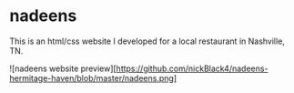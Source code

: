 # nadeens

This is an html/css website I developed for a local restaurant in Nashville, TN.

![nadeens website preview][https://github.com/nickBlack4/nadeens-hermitage-haven/blob/master/nadeens.png]
